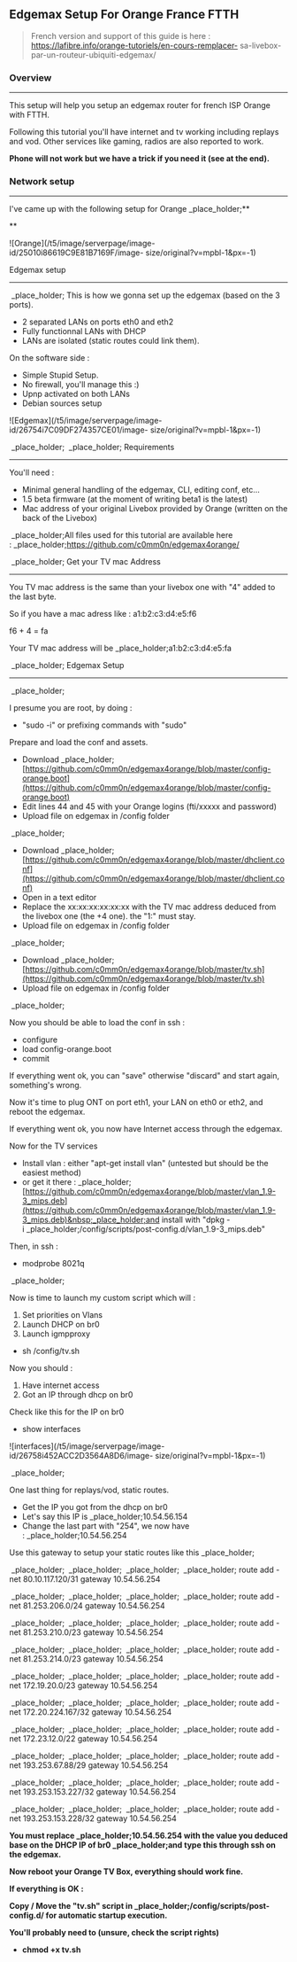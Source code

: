 ## Edgemax Setup For Orange France FTTH

> French version and support of this guide is here
 : https://lafibre.info/orange-tutoriels/en-cours-remplacer-
sa-livebox-par-un-routeur-ubiquiti-edgemax/

### Overview
***
This setup will help you setup an edgemax router for french ISP Orange with
FTTH.

Following this tutorial you'll have internet and tv working including replays
and vod. Other services like gaming, radios are also reported to work.

**Phone will not work but we have a trick if you need it (see at the end).**

### Network setup
***

I've came up with the following setup for Orange&nbsp;_place_holder;**

**

![Orange](/t5/image/serverpage/image-id/25010i86619C9E81B7169F/image-
size/original?v=mpbl-1&amp;px=-1)

Edgemax setup

* * *

&nbsp;_place_holder; This is how we gonna set up the edgemax (based on the 3
ports).

  * 2 separated LANs on ports eth0 and eth2
  * Fully functionnal LANs with DHCP
  * LANs are isolated (static routes could link them).

On the software side :

  * Simple Stupid Setup.
  * No firewall, you'll manage this :)
  * Upnp activated on both LANs
  * Debian sources setup

![Edgemax](/t5/image/serverpage/image-id/26754i7C09DF274357CE01/image-
size/original?v=mpbl-1&amp;px=-1)

&nbsp;_place_holder; &nbsp;_place_holder; Requirements

* * *

You'll need :

  * Minimal general handling of the edgemax, CLI, editing conf, etc...
  * 1.5 beta firmware (at the moment of writing beta1 is the latest)
  * Mac address of your original Livebox provided by Orange (written on the back of the Livebox)

&nbsp;_place_holder;All files used for this tutorial are available here
:&nbsp;_place_holder;https://github.com/c0mm0n/edgemax4orange/

&nbsp;_place_holder; Get your TV mac Address

* * *

You TV mac address is the same than your livebox one with "4" added to the
last byte.

So if you have a mac adress like : a1:b2:c3:d4:e5:f6

f6 + 4 = fa

Your TV mac address will be&nbsp;_place_holder;a1:b2:c3:d4:e5:fa

&nbsp;_place_holder; Edgemax Setup

* * *

&nbsp;_place_holder;

I presume you are root, by doing :

  * "sudo -i" or prefixing commands with "sudo"

Prepare and load the conf and assets.

  * Download&nbsp;_place_holder;[https://github.com/c0mm0n/edgemax4orange/blob/master/config-orange.boot](https://github.com/c0mm0n/edgemax4orange/blob/master/config-orange.boot)
  * Edit lines 44 and 45 with your Orange logins (fti/xxxxx and password)
  * Upload file on edgemax in /config folder

&nbsp;_place_holder;

  * Download&nbsp;_place_holder;[https://github.com/c0mm0n/edgemax4orange/blob/master/dhclient.conf](https://github.com/c0mm0n/edgemax4orange/blob/master/dhclient.conf)
  * Open in a text editor
  * Replace the xx:xx:xx:xx:xx:xx with the TV mac address deduced from the livebox one (the +4 one). the "1:" must stay.
  * Upload file on edgemax in /config folder

&nbsp;_place_holder;

  * Download&nbsp;_place_holder;[https://github.com/c0mm0n/edgemax4orange/blob/master/tv.sh](https://github.com/c0mm0n/edgemax4orange/blob/master/tv.sh)
  * Upload file on edgemax in /config folder

&nbsp;_place_holder;

Now you should be able to load the conf in ssh :

  * configure
  * load config-orange.boot
  * commit

If everything went ok, you can "save" otherwise "discard" and start again,
something's wrong.

Now it's time to plug ONT on port eth1, your LAN on eth0 or eth2, and reboot
the edgemax.

If everything went ok, you now have Internet access through the edgemax.

Now for the TV services

  * Install vlan : either "apt-get install vlan" (untested but should be the easiest method)
  * or get it there :&nbsp;_place_holder;[https://github.com/c0mm0n/edgemax4orange/blob/master/vlan_1.9-3_mips.deb](https://github.com/c0mm0n/edgemax4orange/blob/master/vlan_1.9-3_mips.deb)&nbsp;_place_holder;and install with "dpkg -i&nbsp;_place_holder;/config/scripts/post-config.d/vlan_1.9-3_mips.deb"

Then, in ssh :

  * modprobe 8021q

&nbsp;_place_holder;

Now is time to launch my custom script which will :

  1. Set priorities on Vlans
  2. Launch DHCP on br0
  3. Launch igmpproxy
  * sh /config/tv.sh

Now you should :

  1. Have internet access
  2. Got an IP through dhcp on br0

Check like this for the IP on br0

  * show interfaces

![interfaces](/t5/image/serverpage/image-id/26758i452ACC2D3564A8D6/image-
size/original?v=mpbl-1&amp;px=-1)

&nbsp;_place_holder;

One last thing for replays/vod, static routes.

  * Get the IP you got from the dhcp on br0
  * Let's say this IP is&nbsp;_place_holder;10.54.56.154
  * Change the last part with "254", we now have :&nbsp;_place_holder;10.54.56.254

Use this gateway to setup your static routes like this&nbsp;_place_holder;

&nbsp;_place_holder; &nbsp;_place_holder; &nbsp;_place_holder;
&nbsp;_place_holder; route add -net 80.10.117.120/31 gateway 10.54.56.254

&nbsp;_place_holder; &nbsp;_place_holder; &nbsp;_place_holder;
&nbsp;_place_holder; route add -net 81.253.206.0/24 gateway 10.54.56.254

&nbsp;_place_holder; &nbsp;_place_holder; &nbsp;_place_holder;
&nbsp;_place_holder; route add -net 81.253.210.0/23 gateway 10.54.56.254

&nbsp;_place_holder; &nbsp;_place_holder; &nbsp;_place_holder;
&nbsp;_place_holder; route add -net 81.253.214.0/23 gateway 10.54.56.254

&nbsp;_place_holder; &nbsp;_place_holder; &nbsp;_place_holder;
&nbsp;_place_holder; route add -net 172.19.20.0/23 gateway 10.54.56.254

&nbsp;_place_holder; &nbsp;_place_holder; &nbsp;_place_holder;
&nbsp;_place_holder; route add -net 172.20.224.167/32 gateway 10.54.56.254

&nbsp;_place_holder; &nbsp;_place_holder; &nbsp;_place_holder;
&nbsp;_place_holder; route add -net 172.23.12.0/22 gateway 10.54.56.254

&nbsp;_place_holder; &nbsp;_place_holder; &nbsp;_place_holder;
&nbsp;_place_holder; route add -net 193.253.67.88/29 gateway 10.54.56.254

&nbsp;_place_holder; &nbsp;_place_holder; &nbsp;_place_holder;
&nbsp;_place_holder; route add -net 193.253.153.227/32 gateway 10.54.56.254

&nbsp;_place_holder; &nbsp;_place_holder; &nbsp;_place_holder;
&nbsp;_place_holder; route add -net 193.253.153.228/32 gateway 10.54.56.254

**You must replace&nbsp;_place_holder;10.54.56.254 with the value you deduced base on the DHCP IP of br0&nbsp;_place_holder;and type this through ssh on the edgemax.**

**Now reboot your Orange TV Box, everything should work fine.**

**If everything is OK :**

**Copy / Move the "tv.sh" script in&nbsp;_place_holder;/config/scripts/post-config.d/ for automatic startup execution.**

**You'll probably need to (unsure, check the script rights)**

  * **chmod +x tv.sh**

